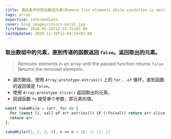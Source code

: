 ```yaml
---
title: 满足条件时取出数组元素(Remove list elements while condition is met)
tags: array
expertise: intermediate
cover: blog_images/colors-mural.jpg
firstSeen: 2018-01-26T12:55:31+02:00
lastUpdated: 2020-11-29T12:04:53+02:00
---
```


### 取出数组中的元素，直到传递的函数返回 `false`。返回取出的元素。
> Removes elements in an array until the passed function returns `false`.
> Returns the removed elements.

- 遍历数组，使用 `Array.prototype.entries()` 上的 `for...of` 循环，直到函数的返回值是 `false`。
- 使用 `Array.prototype.slice()` 返回取出的元素。
- 回调函数 `fn` 接受单个参数，即元素的值。

```js
const takeWhile = (arr, fn) => {
  for (const [i, val] of arr.entries()) if (!fn(val)) return arr.slice(0, i);
  return arr;
};
```

```js
takeWhile([1, 2, 3, 4], n => n < 3); // [1, 2]
```
